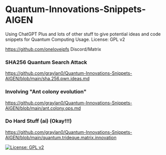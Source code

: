 # Quantum-Innovations-Snippets-AIGEN
Using ChatGPT Plus and lots of other stuff to give potential ideas and code snippets for Quantum Computing Usage.
License: GPL v2

https://github.com/oneloveipfs Discord/Matrix

### SHA256 Quantum Search Attack

https://github.com/graylan0/Quantum-Innovations-Snippets-AIGEN/blob/main/sha.256.pwn.ideas.md

### Involving "Ant colony evolution"

https://github.com/graylan0/Quantum-Innovations-Snippets-AIGEN/blob/main/ant.colony.ops.md


### Do Hard Stuff (ai) (Okay!!!)

https://github.com/graylan0/Quantum-Innovations-Snippets-AIGEN/blob/main/quantum.trideque.matrix.innovation

[![License: GPL v2](https://img.shields.io/badge/License-GPL_v2-blue.svg)](https://www.gnu.org/licenses/old-licenses/gpl-2.0.en.html)

